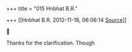 +++
title = "015 Hnbhat B.R."

+++
[[Hnbhat B.R.	2012-11-18, 06:06:14 [Source](https://groups.google.com/g/bvparishat/c/Mcanh-kMwKo)]]





Thanks for the clarification. Though

  

  

  

  




